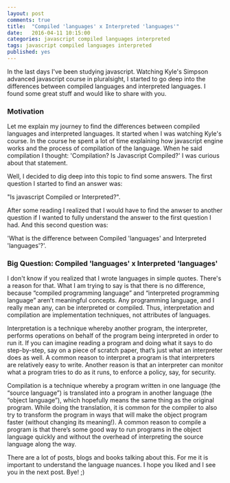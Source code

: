 ```yaml
---
layout: post
comments: true
title:  "Compiled 'languages' x Interpreted 'languages'"
date:   2016-04-11 10:15:00
categories: javascript compiled languages interpreted
tags: javascript compiled languages interpreted
published: yes
---
```


In the last days I've been studying javascript. Watching Kyle's Simpson advanced javascript course in pluralsight, I started to go deep into 
the differences between compiled languages and interpreted languages. I found some great stuff and would like to share with you. 

### Motivation
Let me explain my journey to find the differences between compiled languages and interpreted languages. It started when I was 
watching Kyle's course. In the course he spent a lot of time explaining how javascript engine works and the process of compilation 
of the language. When he said compilation I thought: 'Compilation? Is Javascript Compiled?' I was curious about that statement. 

Well, I decided to dig deep into this topic to find some answers. The first question I started to find an answer was: 

"Is javascript Compiled or Interpreted?". 

After some reading I realized that I would have to find the anwser to another question if I wanted to fully understand the answer to the 
first question I had. And this second question was: 

'What is the difference between Compiled 'languages' and Interpreted 'languages'?'.

### Big Question: Compiled 'languages' x Interpreted 'languages'
I don't know if you realized that I wrote languages in simple quotes. There's a reason for that. What I am trying to say is that there is no difference, because “compiled programming language” and “interpreted programming language” aren’t meaningful concepts. Any programming language, and I really mean any, can be interpreted or compiled. Thus, interpretation and compilation are implementation techniques, not attributes of languages.

Interpretation is a technique whereby another program, the interpreter, performs operations on behalf of the program being interpreted in order to run it. If you can imagine reading a program and doing what it says to do step-by-step, say on a piece of scratch paper, that’s just what an interpreter does as well. A common reason to interpret a program is that interpreters are relatively easy to write. Another reason is that an interpreter can monitor what a program tries to do as it runs, to enforce a policy, say, for security.

Compilation is a technique whereby a program written in one language (the “source language”) is translated into a program in another language (the “object language”), which hopefully means the same thing as the original program. While doing the translation, it is common for the compiler to also try to transform the program in ways that will make the object program faster (without changing its meaning!). A common reason to compile a program is that there’s some good way to run programs in the object language quickly and without the overhead of interpreting the source language along the way.

There are a lot of posts, blogs and books talking about this. For me it is important to understand the language nuances. I hope you liked and I see you in the next post. Bye! ;)

